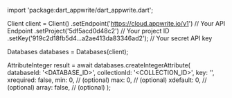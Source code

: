 import 'package:dart_appwrite/dart_appwrite.dart';

Client client = Client()
    .setEndpoint('https://cloud.appwrite.io/v1') // Your API Endpoint
    .setProject('5df5acd0d48c2') // Your project ID
    .setKey('919c2d18fb5d4...a2ae413da83346ad2'); // Your secret API key

Databases databases = Databases(client);

AttributeInteger result = await databases.createIntegerAttribute(
    databaseId: '<DATABASE_ID>',
    collectionId: '<COLLECTION_ID>',
    key: '',
    xrequired: false,
    min: 0, // (optional)
    max: 0, // (optional)
    xdefault: 0, // (optional)
    array: false, // (optional)
);
